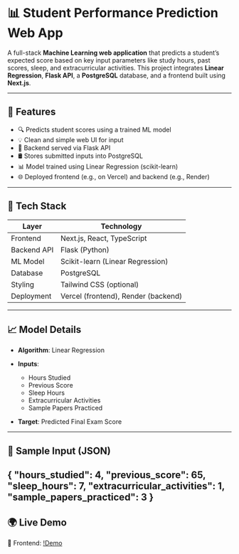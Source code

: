 # 📊 Student Performance Prediction Web App

A full-stack **Machine Learning web application** that predicts a student’s expected score based on key input parameters like study hours, past scores, sleep, and extracurricular activities. This project integrates **Linear Regression**, **Flask API**, a **PostgreSQL** database, and a frontend built using **Next.js**.

---

## 🚀 Features

- 🔍 Predicts student scores using a trained ML model
- 💡 Clean and simple web UI for input
- 🔄 Backend served via Flask API
- 🛢️ Stores submitted inputs into PostgreSQL
- 📊 Model trained using Linear Regression (scikit-learn)
- 🌐 Deployed frontend (e.g., on Vercel) and backend (e.g., Render)

---

## 🎯 Tech Stack

| Layer        | Technology        |
|--------------|-------------------|
| Frontend     | Next.js, React, TypeScript |
| Backend API  | Flask (Python)     |
| ML Model     | Scikit-learn (Linear Regression) |
| Database     | PostgreSQL         |
| Styling      | Tailwind CSS (optional) |
| Deployment   | Vercel (frontend), Render (backend) |

---

## 📈 Model Details

- **Algorithm**: Linear Regression
- **Inputs**:  
  - Hours Studied  
  - Previous Score  
  - Sleep Hours  
  - Extracurricular Activities  
  - Sample Papers Practiced

- **Target**: Predicted Final Exam Score

---

## 🧪 Sample Input (JSON)

{
  "hours_studied": 4,
  "previous_score": 65,
  "sleep_hours": 7,
  "extracurricular_activities": 1,
  "sample_papers_practiced": 3
}
---
## 🌍 Live Demo
🔗 Frontend: [!Demo](https://student-prediction-web.vercel.app)


